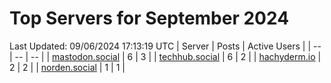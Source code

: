 # Top Servers for September 2024
Last Updated: 09/06/2024 17:13:19 UTC
| Server | Posts | Active Users |
| -- | -- | -- |
| [mastodon.social](https://mastodon.social/tags/PowerShell) | 6 | 3 |
| [techhub.social](https://techhub.social/tags/PowerShell) | 6 | 2 |
| [hachyderm.io](https://hachyderm.io/tags/PowerShell) | 2 | 2 |
| [norden.social](https://norden.social/tags/PowerShell) | 1 | 1 |
